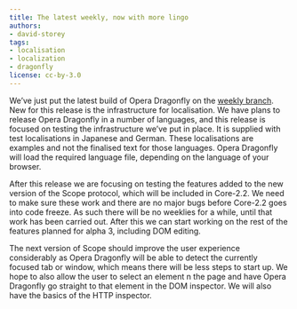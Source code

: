 ```yaml
---
title: The latest weekly, now with more lingo
authors:
- david-storey
tags:
- localisation
- localization
- dragonfly
license: cc-by-3.0
---
```


<p>We’ve just put the latest build of Opera Dragonfly on the <a href="https://dragonfly.opera.com/app/weekly">weekly branch</a>.  New for this release is the infrastructure for localisation.  We have plans to release Opera Dragonfly in a number of languages, and this release is focused on testing the infrastructure we’ve put in place.  It is supplied with test localisations in Japanese and German.  These localisations are examples and not the finalised text for those languages. Opera Dragonfly will load the required language file, depending on the language of your browser.</p>

<p>After this release we are focusing on testing the features added to the new version of the Scope protocol, which will be included in Core-2.2.  We need to make sure these work and there are no major bugs before Core-2.2 goes into code freeze.  As such there will be no weeklies for a while, until that work has been carried out.  After this we can start working on the rest of the features planned for alpha 3, including DOM editing.</p>

<p>The next version of Scope should improve the user experience considerably as Opera Dragonfly will be able to detect the currently focused tab or window, which means there will be less steps to start up.  We hope to also allow the user to select an element n the page and have Opera Dragonfly go straight to that element in the DOM inspector. We will also have the basics of the HTTP inspector.</p>
